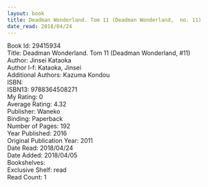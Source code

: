 ```yaml
---
layout: book
title: Deadman Wonderland. Tom 11 (Deadman Wonderland,  no. 11)
date_read: 2018/04/24
---
```


Book Id: 29415934<br />
Title: Deadman Wonderland. Tom 11 (Deadman Wonderland, #11)<br />
Author: Jinsei Kataoka<br />
Author l-f: Kataoka, Jinsei<br />
Additional Authors: Kazuma Kondou<br />
ISBN: <br />
ISBN13: 9788364508271<br />
My Rating: 0<br />
Average Rating: 4.32<br />
Publisher: Waneko<br />
Binding: Paperback<br />
Number of Pages: 192<br />
Year Published: 2016<br />
Original Publication Year: 2011<br />
Date Read: 2018/04/24<br />
Date Added: 2018/04/05<br />
Bookshelves: <br />
Exclusive Shelf: read<br />
Read Count: 1<br />


